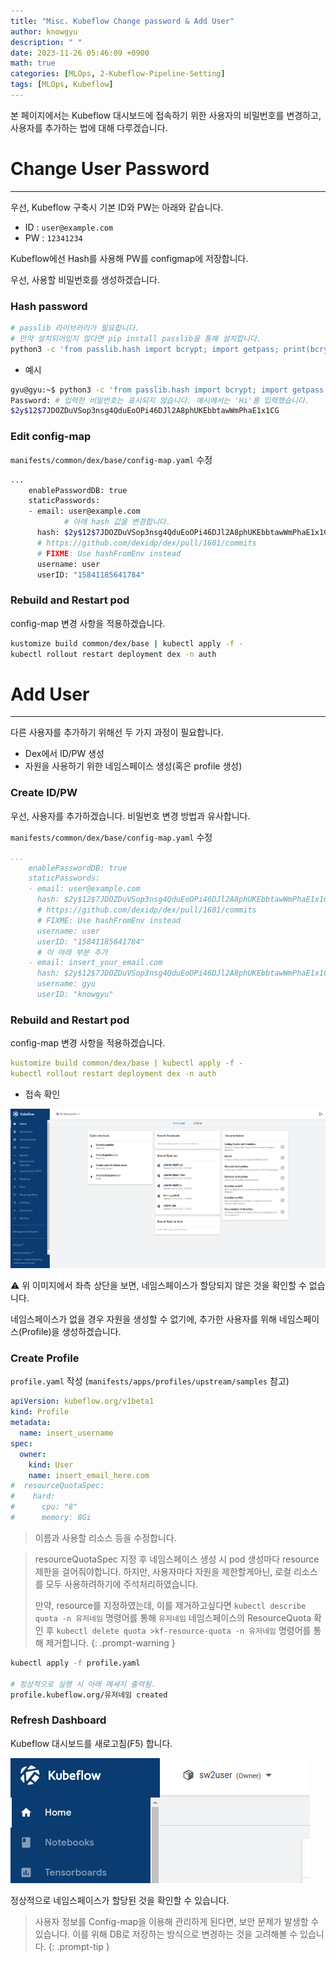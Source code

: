 ```yaml
---
title: "Misc. Kubeflow Change password & Add User"
author: knowgyu
description: " "
date: 2023-11-26 05:46:09 +0900
math: true
categories: [MLOps, 2-Kubeflow-Pipeline-Setting]
tags: [MLOps, Kubeflow]
---
```


본 페이지에서는 Kubeflow 대시보드에 접속하기 위한 사용자의 비밀번호를 변경하고, 사용자를 추가하는 법에 대해 다루겠습니다.

# Change User Password

---

우선, Kubeflow 구축시 기본 ID와 PW는 아래와 같습니다.

- ID : `user@example.com`
- PW : `12341234`

Kubeflow에선 Hash를 사용해 PW를 configmap에 저장합니다.

우선, 사용할 비밀번호를 생성하겠습니다.

### Hash password

```bash
# passlib 라이브러리가 필요합니다.
# 만약 설치되어있지 않다면 pip install passlib을 통해 설치합니다.
python3 -c 'from passlib.hash import bcrypt; import getpass; print(bcrypt.using(rounds=12, ident="2y").hash(getpass.getpass()))'
```

- 예시

```bash
gyu@gyu:~$ python3 -c 'from passlib.hash import bcrypt; import getpass; print(bcrypt.using(rounds=12, ident="2y").hash(getpass.getpass()))'
Password: # 입력한 비밀번호는 표시되지 않습니다. 예시에서는 'Hi'를 입력했습니다.
$2y$12$7JDOZDuVSop3nsg4QduEoOPi46DJl2A8phUKEbbtawWmPhaE1x1CG
```

### Edit config-map

`manifests/common/dex/base/config-map.yaml` 수정

```bash
...
    enablePasswordDB: true
    staticPasswords:
    - email: user@example.com
			# 아래 hash 값을 변경합니다.
      hash: $2y$12$7JDOZDuVSop3nsg4QduEoOPi46DJl2A8phUKEbbtawWmPhaE1x1CG
      # https://github.com/dexidp/dex/pull/1601/commits
      # FIXME: Use hashFromEnv instead
      username: user
      userID: "15841185641784"
```

### Rebuild and Restart pod

config-map 변경 사항을 적용하겠습니다.

```bash
kustomize build common/dex/base | kubectl apply -f -
kubectl rollout restart deployment dex -n auth
```

# Add User

---

다른 사용자를 추가하기 위해선 두 가지 과정이 필요합니다.

- Dex에서 ID/PW 생성
- 자원을 사용하기 위한 네임스페이스 생성(혹은 profile 생성)

### Create ID/PW

우선, 사용자를 추가하겠습니다. 비밀번호 변경 방법과 유사합니다.

`manifests/common/dex/base/config-map.yaml` 수정

```yaml
...
    enablePasswordDB: true
    staticPasswords:
    - email: user@example.com
      hash: $2y$12$7JDOZDuVSop3nsg4QduEoOPi46DJl2A8phUKEbbtawWmPhaE1x1CG
      # https://github.com/dexidp/dex/pull/1601/commits
      # FIXME: Use hashFromEnv instead
      username: user
      userID: "15841185641784"
      # 이 아래 부분 추가
    - email: insert_your_email.com
      hash: $2y$12$7JDOZDuVSop3nsg4QduEoOPi46DJl2A8phUKEbbtawWmPhaE1x1CG
      username: gyu
      userID: "knowgyu"
```

### Rebuild and Restart pod

config-map 변경 사항을 적용하겠습니다.

```yaml
kustomize build common/dex/base | kubectl apply -f -
kubectl rollout restart deployment dex -n auth
```

- 접속 확인

![Untitled.png](/assets/img/kubeflow/kubepipe402.png)

⚠️ 위 이미지에서 좌측 상단을 보면, 네임스페이스가 할당되지 않은 것을 확인할 수 없습니다.

네임스페이스가 없을 경우 자원을 생성할 수 없기에, 추가한 사용자를 위해 네임스페이스(Profile)을 생성하겠습니다.

### Create Profile

`profile.yaml` 작성 (`manifests/apps/profiles/upstream/samples` 참고)

```yaml
apiVersion: kubeflow.org/v1beta1
kind: Profile
metadata:
  name: insert_username
spec:
  owner:
    kind: User
    name: insert_email_here.com
#  resourceQuotaSpec:
#    hard:
#      cpu: "8"
#      memory: 8Gi
```

> 이름과 사용할 리소스 등을 수정합니다.
> 


> resourceQuotaSpec 지정 후 네임스페이스 생성 시 pod 생성마다 resource 제한을 걸어줘야합니다.
>하지만, 사용자마다 자원을 제한할게아닌, 로컬 리소스를 모두 사용하려하기에 주석처리하였습니다.
>
>만약, resource를 지정하였는데, 이를 제거하고싶다면 `kubectl describe quota -n 유저네임` 명령어를 통해 `유저네임` 네임스페이스의 ResourceQuota 확인 후 `kubectl delete quota >kf-resource-quota -n 유저네임` 명령어를 통해 제거합니다.
{: .prompt-warning }

```bash
kubectl apply -f profile.yaml

# 정상적으로 실행 시 아래 메세지 출력됨.
profile.kubeflow.org/유저네임 created
```

### Refresh Dashboard

Kubeflow 대시보드를 새로고침(F5) 합니다.

![Untitled.png](/assets/img/kubeflow/kubepipe401.png)

정상적으로 네임스페이스가 할당된 것을 확인할 수 있습니다.

> 사용자 정보를 Config-map을 이용해 관리하게 된다면, 보안 문제가 발생할 수 있습니다.
이를 위해 DB로 저장하는 방식으로 변경하는 것을 고려해볼 수 있습니다.
{: .prompt-tip }
